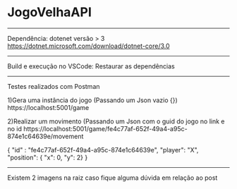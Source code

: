 # JogoVelhaAPI

------------------------
Dependência: dotenet versão > 3
https://dotnet.microsoft.com/download/dotnet-core/3.0

------------------------
Build e execução no VSCode: Restaurar as dependências

------------------------
Testes realizados com Postman

1)Gera uma instância do jogo (Passando um Json vazio {})
https://localhost:5001/game

2)Realizar um movimento (Passando um Json com o guid do jogo no link e no id
https://localhost:5001/game/fe4c77af-652f-49a4-a95c-874e1c64639e/movement

{
	"id" : "fe4c77af-652f-49a4-a95c-874e1c64639e",
	"player": "X",
	"position": {
	"x": 0,
	"y": 2}
}

------------------------
Existem 2 imagens na raiz caso fique alguma dúvida em relação ao post

